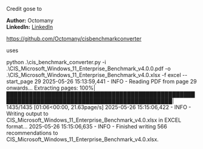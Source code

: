 Credit gose to 


**Author:** Octomany  
**LinkedIn:** [LinkedIn](https://www.linkedin.com/in/maxbeauchamp/)  

https://github.com/Octomany/cisbenchmarkconverter

uses 

python .\cis_benchmark_converter.py -i .\CIS_Microsoft_Windows_11_Enterprise_Benchmark_v4.0.0.pdf -o .\CIS_Microsoft_Windows_11_Enterprise_Benchmark_v4.0.xlsx -f excel --start_page 29
2025-05-26 15:13:59,441 - INFO - Reading PDF from page 29 onwards...
Extracting pages: 100%|██████████████████████████████████████████████████████████████████████████████████████████████| 1435/1435 [01:06<00:00, 21.63page/s]
2025-05-26 15:15:06,422 - INFO - Writing output to CIS_Microsoft_Windows_11_Enterprise_Benchmark_v4.0.xlsx in EXCEL format...
2025-05-26 15:15:06,635 - INFO - Finished writing 566 recommendations to CIS_Microsoft_Windows_11_Enterprise_Benchmark_v4.0.xlsx.
